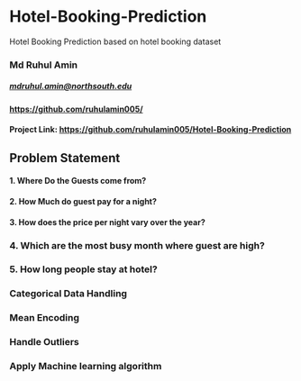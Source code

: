 # Hotel-Booking-Prediction
Hotel Booking Prediction based on hotel booking dataset
### Md Ruhul Amin
##### mdruhul.amin@northsouth.edu
#### https://github.com/ruhulamin005/
#### Project Link: https://github.com/ruhulamin005/Hotel-Booking-Prediction


## Problem Statement
#### 1. Where Do the Guests come from?
#### 2. How Much do guest pay for a night?
#### 3. How does the price per night vary over the year?
### 4. Which are the most busy month where guest are high? 
### 5. How long people stay at hotel? 
### Categorical Data Handling
### Mean Encoding
### Handle Outliers
### Apply Machine learning algorithm
